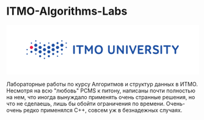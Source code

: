 # ITMO-Algorithms-Labs

<img src=itmolog.png>

Лабораторные работы по курсу Алгоритмов и структур данных в ИТМО. Несмотря на всю "любовь" PCMS к питону, написаны почти полностью на нем, что иногда вынуждало применять очень странные решения, но что не сделаешь, лишь бы обойти ограничения по времени. Очень-очень редко применялся C++, совсем уж в безнадежных случаях. 
